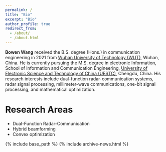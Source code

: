 ```yaml
---
permalink: /
title: "Bio"
excerpt: "Bio"
author_profile: true
redirect_from: 
  - /about/
  - /about.html
---
```


**Bowen Wang** received the B.S. degree (Hons.) in communication engineering in 2021 from [Wuhan University of Technology (WUT)](http://english.whut.edu.cn/), Wuhan, China. He is currently pursuing the M.S. degree in electronic Information, School of Information and Communication Engineering, [University of Electronic Science and Technology of China (UESTC)](https://en.uestc.edu.cn/), Chengdu, China. His research interests include dual-function radar-communication systems, radar signal processing, millimeter-wave communications, one-bit signal processing, and mathematical optimization.

# Research Areas

- Dual-Function Radar-Communication
- Hybrid beamforming
- Convex optimization


<script type="text/javascript" id="clstr_globe" src="//clustrmaps.com/globe.js?d=11g-GNEjFrFBGqOt4gjnbIZmHiEz9QazvKmvwvQiwkg"></script>


<nbsp>

{% include base_path %}
{% include archive-news.html %}

